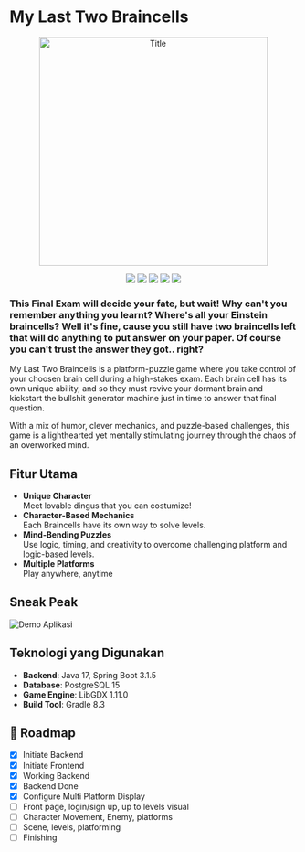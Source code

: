 # My Last Two Braincells
<p align="center">
  <img src="https://hackmd.io/_uploads/HJS3074Xex.png" alt="Title" width="400"/>
</p>

<p align="center">
<img src="https://img.shields.io/badge/Java-ED8B00?style=for-the-badge&logo=openjdk&logoColor=white" />
<img src="https://img.shields.io/badge/Spring_Boot-6DB33F?style=for-the-badge&logo=spring-boot&logoColor=white" />
<img src="https://img.shields.io/badge/PostgreSQL-316192?style=for-the-badge&logo=postgresql&logoColor=white" />
<img src="https://img.shields.io/badge/LibGDX-DD0000?style=for-the-badge&logo=libgdx&logoColor=white" />
<img src="https://img.shields.io/badge/NEON-00FFFF?style=for-the-badge&logo=neon&logoColor=black" />
</p>
 
### This Final Exam will decide your fate, but wait! Why can't you remember anything you learnt? Where's all your Einstein braincells? Well it's fine, cause you still have two braincells left that will do anything to put answer on your paper. Of course you can't trust the answer they got.. right?

My Last Two Braincells is a platform-puzzle game where you take control of your choosen brain cell during a high-stakes exam. Each brain cell has its own unique ability, and so they must revive your dormant brain and kickstart the bullshit generator machine just in time to answer that final question.

With a mix of humor, clever mechanics, and puzzle-based challenges, this game is a lighthearted yet mentally stimulating journey through the chaos of an overworked mind.

## Fitur Utama

- **Unique Character**  
Meet lovable dingus that you can costumize!
- **Character-Based Mechanics**  
Each Braincells have its own way to solve levels.
- **Mind-Bending Puzzles**  
Use logic, timing, and creativity to overcome challenging platform and logic-based levels.
- **Multiple Platforms**  
Play anywhere, anytime

## Sneak Peak

![Demo Aplikasi](screenshot/demo.gif)

## Teknologi yang Digunakan

- **Backend**: Java 17, Spring Boot 3.1.5
- **Database**: PostgreSQL 15
- **Game Engine**: LibGDX 1.11.0
- **Build Tool**: Gradle 8.3

## 🚧 Roadmap

- [x] Initiate Backend
- [x] Initiate Frontend
- [x] Working Backend
- [x] Backend Done
- [x] Configure Multi Platform Display
- [ ] Front page, login/sign up, up to levels visual
- [ ] Character Movement, Enemy, platforms
- [ ] Scene, levels, platforming
- [ ] Finishing
